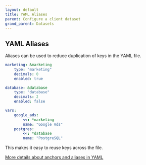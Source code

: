 ```yaml
---
layout: default
title: YAML Aliases
parent: Configure a client dataset
grand_parent: Datasets
---
```


## YAML Aliases

Aliases can be used to reduce duplication of keys in the YAML file.

```yaml
marketing: &marketing
    type: "marketing"
    decimals: 0
    enabled: true

database: &database
    type: "database"
    decimals: 2
    enabled: false

vars:
    google_ads:
        <<: *marketing
        name: "Google Ads"
    postgres:
        <<: *database
        name: "PostgreSQL"
```

This makes it easy to reuse keys across the file.

[More details about anchors and aliases in YAML](https://www.educative.io/blog/advanced-yaml-syntax-cheatsheet#anchors:~:text=YAML%20Anchors%20and%20Alias)
